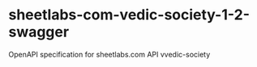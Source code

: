 # sheetlabs-com-vedic-society-1-2-swagger
OpenAPI specification for sheetlabs.com API vvedic-society

